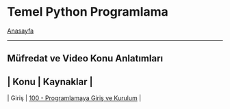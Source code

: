 # Temel Python Programlama

[Anasayfa](README.md)

---

## Müfredat ve Video Konu Anlatımları
| Konu | Kaynaklar |
---
| Giriş                             | <a href="https://www.youtube.com/watch?v=rkyKak5acQ4&list=PLqiHvxGteAQek8je_f8tzSLDUO0ukiRox&index=1" target="_blank">100 - Programlamaya Giriş ve Kurulum</a> |